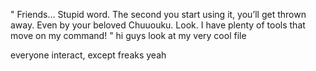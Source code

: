" Friends… Stupid word. The second you start using it, you’ll get thrown away. Even by your beloved Chuuouku. Look. I have plenty of tools that move on my command! "
hi guys look at my very cool file

everyone interact, except freaks
yeah 

<!--
**akunerindo/akunerindo** is a ✨ _special_ ✨ repository because its `README.md` (this file) appears on your GitHub profile.




-->
